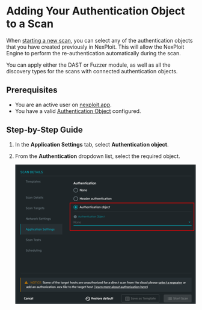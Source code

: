 # Adding Your Authentication Object to a Scan

When [starting a new scan](http://localhost:3000/#/guide/np-web-ui/scanning/creating-new-scan), you can select any of the authentication objects that you have created previously in NexPloit. This will allow the NexPloit Engine to perform the re-authentication automatically during the scan.

You can apply either the DAST or Fuzzer module, as well as all the discovery types for the scans with connected authentication objects. 

## Prerequisites

*   You are an active user on [nexploit.app](https://nexploit.app/scans).
*   You have a valid [Authentication Object](guide/np-web-ui/scanning/managing-authentications/managing-your-authentications.md) configured.

## Step-by-Step Guide
1. In the **Application Settings** tab, select **Authentication object**.
2. From the **Authentication** dropdown list, select the required object.

    ![select-auth-object](media/select-auth-object.png ':size=45%') 
